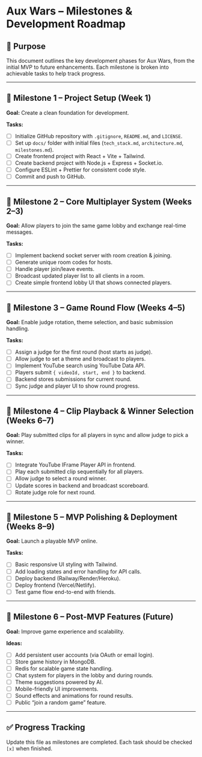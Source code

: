 # Aux Wars – Milestones & Development Roadmap

## 🎯 Purpose
This document outlines the key development phases for Aux Wars, from the initial MVP to future enhancements. Each milestone is broken into achievable tasks to help track progress.

---

## 📅 Milestone 1 – Project Setup (Week 1)
**Goal:** Create a clean foundation for development.

**Tasks:**
- [ ] Initialize GitHub repository with `.gitignore`, `README.md`, and `LICENSE`.
- [ ] Set up `docs/` folder with initial files (`tech_stack.md`, `architecture.md`, `milestones.md`).
- [ ] Create frontend project with React + Vite + Tailwind.
- [ ] Create backend project with Node.js + Express + Socket.io.
- [ ] Configure ESLint + Prettier for consistent code style.
- [ ] Commit and push to GitHub.

---

## 📅 Milestone 2 – Core Multiplayer System (Weeks 2–3)
**Goal:** Allow players to join the same game lobby and exchange real-time messages.

**Tasks:**
- [ ] Implement backend socket server with room creation & joining.
- [ ] Generate unique room codes for hosts.
- [ ] Handle player join/leave events.
- [ ] Broadcast updated player list to all clients in a room.
- [ ] Create simple frontend lobby UI that shows connected players.

---

## 📅 Milestone 3 – Game Round Flow (Weeks 4–5)
**Goal:** Enable judge rotation, theme selection, and basic submission handling.

**Tasks:**
- [ ] Assign a judge for the first round (host starts as judge).
- [ ] Allow judge to set a theme and broadcast to players.
- [ ] Implement YouTube search using YouTube Data API.
- [ ] Players submit `{ videoId, start, end }` to backend.
- [ ] Backend stores submissions for current round.
- [ ] Sync judge and player UI to show round progress.

---

## 📅 Milestone 4 – Clip Playback & Winner Selection (Weeks 6–7)
**Goal:** Play submitted clips for all players in sync and allow judge to pick a winner.

**Tasks:**
- [ ] Integrate YouTube IFrame Player API in frontend.
- [ ] Play each submitted clip sequentially for all players.
- [ ] Allow judge to select a round winner.
- [ ] Update scores in backend and broadcast scoreboard.
- [ ] Rotate judge role for next round.

---

## 📅 Milestone 5 – MVP Polishing & Deployment (Weeks 8–9)
**Goal:** Launch a playable MVP online.

**Tasks:**
- [ ] Basic responsive UI styling with Tailwind.
- [ ] Add loading states and error handling for API calls.
- [ ] Deploy backend (Railway/Render/Heroku).
- [ ] Deploy frontend (Vercel/Netlify).
- [ ] Test game flow end-to-end with friends.

---

## 📅 Milestone 6 – Post-MVP Features (Future)
**Goal:** Improve game experience and scalability.

**Ideas:**
- [ ] Add persistent user accounts (via OAuth or email login).
- [ ] Store game history in MongoDB.
- [ ] Redis for scalable game state handling.
- [ ] Chat system for players in the lobby and during rounds.
- [ ] Theme suggestions powered by AI.
- [ ] Mobile-friendly UI improvements.
- [ ] Sound effects and animations for round results.
- [ ] Public “join a random game” feature.

---

## ✅ Progress Tracking
Update this file as milestones are completed. Each task should be checked `[x]` when finished.

